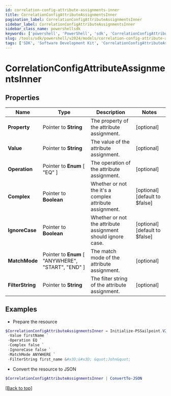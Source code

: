 ```yaml
---
id: correlation-config-attribute-assignments-inner
title: CorrelationConfigAttributeAssignmentsInner
pagination_label: CorrelationConfigAttributeAssignmentsInner
sidebar_label: CorrelationConfigAttributeAssignmentsInner
sidebar_class_name: powershellsdk
keywords: ['powershell', 'PowerShell', 'sdk', 'CorrelationConfigAttributeAssignmentsInner'] 
slug: /tools/sdk/powershell/v2024/models/correlation-config-attribute-assignments-inner
tags: ['SDK', 'Software Development Kit', 'CorrelationConfigAttributeAssignmentsInner']
---
```



# CorrelationConfigAttributeAssignmentsInner

## Properties

Name | Type | Description | Notes
------------ | ------------- | ------------- | -------------
**Property** |  Pointer to **String** | The property of the attribute assignment. | [optional] 
**Value** |  Pointer to **String** | The value of the attribute assignment. | [optional] 
**Operation** |  Pointer to  **Enum** [  "EQ" ] | The operation of the attribute assignment. | [optional] 
**Complex** |  Pointer to **Boolean** | Whether or not the it's a complex attribute assignment. | [optional] [default to $false]
**IgnoreCase** |  Pointer to **Boolean** | Whether or not the attribute assignment should ignore case. | [optional] [default to $false]
**MatchMode** |  Pointer to  **Enum** [  "ANYWHERE",    "START",    "END" ] | The match mode of the attribute assignment. | [optional] 
**FilterString** |  Pointer to **String** | The filter string of the attribute assignment. | [optional] 

## Examples

- Prepare the resource
```powershell
$CorrelationConfigAttributeAssignmentsInner = Initialize-PSSailpoint.V2024CorrelationConfigAttributeAssignmentsInner  -Property first_name `
 -Value firstName `
 -Operation EQ `
 -Complex false `
 -IgnoreCase false `
 -MatchMode ANYWHERE `
 -FilterString first_name &#x3D;&#x3D; &quot;John&quot;
```

- Convert the resource to JSON
```powershell
$CorrelationConfigAttributeAssignmentsInner | ConvertTo-JSON
```


[[Back to top]](#) 

